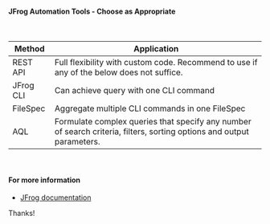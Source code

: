 
#### JFrog Automation Tools - Choose as Appropriate

<br/>

| Method    | Application                                                                                                           |
|-----------|-----------------------------------------------------------------------------------------------------------------------|
| REST API  | Full flexibility with custom code. Recommend to use if any of the below does not suffice.                             |
| JFrog CLI | Can achieve query with one CLI command                                                                                |
| FileSpec  | Aggregate multiple CLI commands in one FileSpec                                                                       |
| AQL       | Formulate complex queries that specify any number of search criteria, filters, sorting options and output parameters. |

<br/>

#### For more information

* [JFrog documentation](https://jfrog.com)

Thanks!

